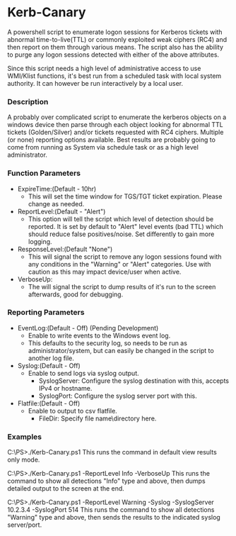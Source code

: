 # Kerb-Canary
A powershell script to enumerate logon sessions for Kerberos tickets with abnormal time-to-live(TTL) or commonly exploited weak ciphers (RC4) and then report on them through various means. The script also has the ability to purge any logon sessions detected with either of the above attributes.

Since this script needs a high level of administrative access to use WMI/Klist functions, it's best run from a scheduled task with local system authority. It can however be run interactively by a local user.

### Description
A probably over complicated script to enumerate the kerberos objects on a windows device then parse through each object looking for abnormal TTL tickets (Golden/Silver) and/or tickets requested with RC4 ciphers. Multiple (or none) reporting options available. Best results are probably going to come from running as System via schedule task or as a high level administrator.

### Function Parameters

- ExpireTime:(Default - 10hr) 
  - This will set the time window for TGS/TGT ticket expiration. Please change as needed.
- ReportLevel:(Default - "Alert") 
  - This option will tell the script which level of detection should be reported. It is set by default to "Alert" level events (bad TTL) which should reduce false positives/noise. Set differently to gain more logging.
- ResponseLevel:(Default "None")
  - This will signal the script to remove any logon sessions found with any conditions in the "Warning" or "Alert" categories. Use with caution as this may impact device/user when active.
- VerboseUp:
  - The will signal the script to dump results of it's run to the screen afterwards, good for debugging.


### Reporting Parameters 
- EventLog:(Default - Off) (Pending Development)
  - Enable to write events to the Windows event log. 
  - This defaults to the security log, so needs to be run as administrator/system, but can easily be changed in the script to another log file.
- Syslog:(Default - Off) 
  - Enable to send logs via syslog output.
    - SyslogServer: Configure the syslog destination with this, accepts IPv4 or hostname.
    - SyslogPort: Configure the syslog server port with this.        
- Flatfile:(Default - Off) 
  - Enable to output to csv flatfile.
    - FileDir: Specify file name\directory here.

### Examples
C:\PS>./Kerb-Canary.ps1 
This runs the command in default view results only mode. 

C:\PS>./Kerb-Canary.ps1 -ReportLevel Info -VerboseUp
This runs the command to show all detections "Info" type and above, then dumps detailed output to the screen at the end.

C:\PS>./Kerb-Canary.ps1 -ReportLevel Warning -Syslog -SyslogServer 10.2.3.4 -SyslogPort 514
This runs the command to show all detections "Warning" type and above, then sends the results to the indicated syslog server/port.
